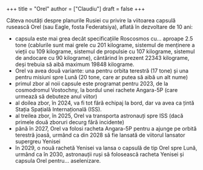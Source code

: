 +++
title = "Orel"
author = ["Claudiu"]
draft = false
+++

Câteva noutăți despre planurile Rusiei cu privire la viitoarea capsulă rusească Orel (sau Eagle, fosta Federatsiya), aflată în dezvoltare de 10 ani:

-   capsula este mai grea decât specificațiile Roscosmos cu... aproape 2.5 tone (cablurile sunt mai grele cu 201 kilograme, sistemul de menținere a vieții cu 109 kilograme, sistemul de propulsie cu 107 kilograme, sistemul de andocare cu 90 kilograme), cântărind în prezent 22343 kilograme, deși trebuia să aibă maximum 19848 kilograme.
-   Orel va avea două variante: una pentru orbita terestră (17 tone) și una pentru misiuni spre Lună (20 tone, care ar putea să aibă un alt nume)
-   primul zbor al noii capsule este programat pentru 2023, de la cosmodromul Vostochny, la bordul unei rachete Angara-5P (care urmează să debuteze anul viitor)
-   al doilea zbor, în 2024, va fi tot fără echipaj la bord, dar va avea ca țintă Stația Spațială Internațională (ISS).
-   al treilea zbor, în 2025, Orel va transporta astronauți spre ISS (dacă primele două zboruri decurg fără incidente)
-   până în 2027, Orel va folosi racheta Angara-5P pentru a ajunge pe orbită terestră joasă, urmând ca din 2028 să fie lansată de viitorul lansator supergreu Yenisei
-   în 2029, o nouă rachetă Yenisei va lansa o capsulă de tip Orel spre Lună, urmând ca în 2030, astronauții ruși să folosească racheta Yenisei și capsula Orel pentru... aselenizare.